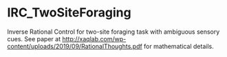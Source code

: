 # IRC_TwoSiteForaging
Inverse Rational Control for two-site foraging task with ambiguous sensory cues.
See paper at http://xaqlab.com/wp-content/uploads/2019/09/RationalThoughts.pdf for mathematical details.
